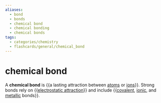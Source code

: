 ```yaml
---
aliases:
  - bond
  - bonds
  - chemical bond
  - chemical bonding
  - chemical bonds
tags:
  - categories/chemistry
  - flashcards/general/chemical_bond
---
```


# chemical bond

A __chemical bond__ is {{a lasting attraction between [atoms](atom.md) or [ions](ion.md)}}. Strong bonds rely on {{[electrostatic attraction](Coulomb's%20law.md)}} and include {{[covalent](covalent%20bond.md), [ionic](ionic%20bond.md), and [metallic](metallic%20bond.md) bonds}}. <!--SR:!2023-08-05,77,270!2023-08-22,109,290!2024-02-23,257,330-->

